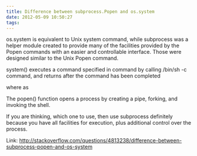 ```yaml
---
title: Difference between subprocess.Popen and os.system
date: 2012-05-09 10:50:27
tags:
---
```

os.system is equivalent to Unix system command, while subprocess was a helper module created to provide many of the facilities provided by the Popen commands with an easier and controllable interface. Those were designed similar to the Unix Popen command.

system() executes a command specified in command by calling /bin/sh -c command, and returns after the command has been completed

where as

The popen() function opens a process by creating a pipe, forking, and invoking the shell.

If you are thinking, which one to use, then use subprocess definitely because you have all facilities for execution, plus additional control over the process.

Link: http://stackoverflow.com/questions/4813238/difference-between-subprocess-popen-and-os-system